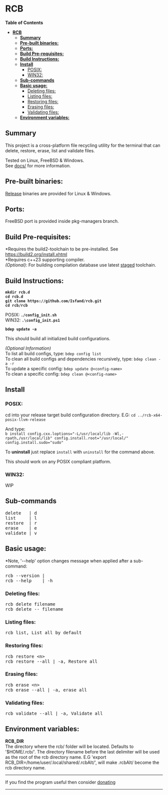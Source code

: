 # **RCB**

**Table of Contents**
- [**RCB**](#rcb)
	- [**Summary**](#summary)
	- [**Pre-built binaries:**](#pre-built-binaries)
	- [**Ports:**](#ports)
	- [**Build Pre-requisites:**](#build-pre-requisites)
	- [**Build Instructions:**](#build-instructions)
	- [**Install**](#install)
		- [POSIX:](#posix)
		- [WIN32:](#win32)
	- [**Sub-commands**](#sub-commands)
	- [**Basic usage:**](#basic-usage)
		- [Deleting files:](#deleting-files)
		- [Listing files:](#listing-files)
		- [Restoring files:](#restoring-files)
		- [Erasing files:](#erasing-files)
		- [Validating files:](#validating-files)
	- [**Environment variables:**](#environment-variables)

## **Summary**

This project is a cross-platform file recycling utility for the terminal that can delete, restore, erase, list and validate files.

Tested on Linux, FreeBSD & Windows. \
See [docs/](docs/) for more information.

## **Pre-built binaries:**
[Release](https://github.com/Isfand/rcb/releases) binaries are provided for Linux & Windows.

## **Ports:**
FreeBSD port is provided inside pkg-managers branch.

## **Build Pre-requisites:**
*Requires the build2-toolchain to be pre-installed. See https://build2.org/install.xhtml \
*Requires c++23 supporting compiler. \
*(Optional)*: For building compilation database use latest [staged](https://stage.build2.org/0/) toolchain.

## **Build Instructions:**

**`mkdir rcb.d`** \
**`cd rcb.d`** \
**`git clone https://github.com/Isfand/rcb.git`** \
**`cd rcb/rcb`**

POSIX: **`./config_init.sh`**\
WIN32: **`.\config_init.ps1`**

**`bdep update -a`**

This should build all initialized build configurations.

*(Optional Information)* \
To list all build configs, type: `bdep config list` \
To clean all build configs and dependencies recursively, type: `bdep clean -a -r` \
To update a specific config: `bdep update @<config-name>` \
To clean a specific config: `bdep clean @<config-name>`

## **Install**

### POSIX:
cd into your release target build configuration directory. E.G: `cd ../rcb-x64-posix-llvm-release`

And type: \
`b install config.cxx.loptions="-L/usr/local/lib -Wl,-rpath,/usr/local/lib" config.install.root="/usr/local/" config.install.sudo="sudo"`

To **uninstall** just replace `install` with `uninstall` for the command above. 

This should work on any POSIX compliant platform.

### WIN32:
WIP

## **Sub-commands**

<pre>
delete   | d
list     | l
restore  | r
erase    | e
validate | v
</pre>

## **Basic usage:**
*Note, '--help' option changes message when applied after a sub-command:
<pre>
rcb --version | 
rcb --help    | -h
</pre>


### Deleting files:
<pre>
rcb delete filename
rcb delete -- filename
</pre>

### Listing files:
<pre>
rcb list, List all by default
</pre>

### Restoring files:
<pre>
rcb restore &lt;n&gt;
rcb restore --all | -a, Restore all
</pre>

### Erasing files:
<pre>
rcb erase &lt;n&gt;
rcb erase --all | -a, erase all
</pre>

### Validating files:
<pre>
rcb validate --all | -a, Validate all
</pre>

## **Environment variables:**
**RCB_DIR**\
The directory where the rcb/ folder will be located. Defaults to '$HOME/.rcb/'. The directory filename before the last delimiter will be used as the root of the rcb directory name.
E.G 'export RCB_DIR=/home/user/.local/shared/.rcbAlt/', will make .rcbAlt/ become the rcb directory name.

---

If you find the program useful then consider [donating](https://www.paypal.com/donate/?hosted_button_id=ZP93X3GYEJBA4)

---
